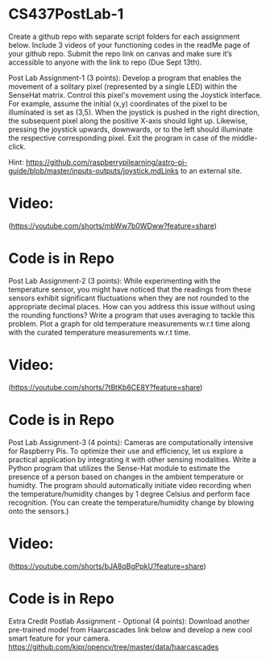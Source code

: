 # CS437PostLab-1


Create a github repo with separate script folders for each assignment below. Include 3 videos of your functioning codes in the readMe page of your github repo. Submit the repo link on canvas and make sure it’s accessible to anyone with the link to repo (Due Sept 13th).

 

Post Lab Assignment-1 (3 points):  Develop a program that enables the movement of a solitary pixel (represented by a single LED) within the SenseHat matrix. Control this pixel's movement using the Joystick interface. For example, assume the initial (x,y) coordinates of the pixel to be illuminated is set as (3,5). When the joystick is pushed in the right direction, the subsequent pixel along the positive X-axis should light up. Likewise, pressing the joystick upwards, downwards, or to the left should illuminate the respective corresponding pixel. Exit the program in case of the middle-click. 

Hint: https://github.com/raspberrypilearning/astro-pi-guide/blob/master/inputs-outputs/joystick.mdLinks to an external site.

# Video:

(https://youtube.com/shorts/mbWw7b0WDww?feature=share)

# Code is in Repo

Post Lab Assignment-2 (3 points): While experimenting with the temperature sensor, you might have noticed that the readings from these sensors exhibit significant fluctuations when they are not rounded to the appropriate decimal places. How can you address this issue without using the rounding functions? Write a program that uses averaging to tackle this problem. Plot a graph for old temperature measurements w.r.t time along with the curated temperature measurements w.r.t time.  


# Video:
(https://youtube.com/shorts/7tBtKb6CE8Y?feature=share)

# Code is in Repo

Post Lab Assignment-3 (4 points): Cameras are computationally intensive for Raspberry Pis. To optimize their use and efficiency, let us explore a practical application by integrating it with other sensing modalities. Write a Python program that utilizes the Sense-Hat module to estimate the presence of a person based on changes in  the ambient temperature or humidty. The program should automatically initiate video recording when the temperature/humidity changes by 1 degree Celsius and perform face recognition. (You can create the temperature/humidity change by blowing onto the sensors.)

# Video:

(https://youtube.com/shorts/bJA8qBgPpkU?feature=share)

# Code is in Repo

Extra Credit Postlab Assignment - Optional (4 points): Download another pre-trained model from Haarcascades link below and develop a new cool smart feature for your camera. https://github.com/kipr/opencv/tree/master/data/haarcascades 
